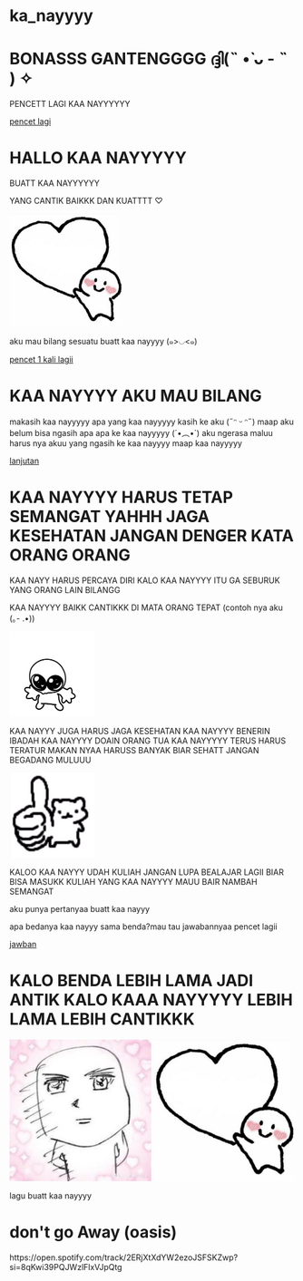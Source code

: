 # ka_nayyyy
<!DOCTYPE html>
<html>
<head>
	<meta charset="utf-8">
	<meta name="viewport" content="width=device-width, initial-scale=1">
	<title>BONASSS GANTENGG</title>
</head>
<body>
	<h1>BONASSS GANTENGGGG ദ്ദി(˵ •̀ ᴗ - ˵ ) ✧</h1>
	<p>PENCETT LAGI KAA NAYYYYYY</p>
	<a href="badak2.html">pencet lagi</a>
</body>
</html>









<!DOCTYPE html>
<html>
<head>
	<meta charset="utf-8">
	<meta name="viewport" content="width=device-width, initial-scale=1">
	<title>SPECIAL BANGETTT ASELII INI MAHHH</title>
</head>
<body>
	<h1>HALLO KAA NAYYYYY</h1>
	<p>BUATT KAA NAYYYYYY</p>
	<p>YANG CANTIK BAIKKK DAN KUATTTT ♡︎</p>
	<img src="love2.jpg"width="200px" width="200px">
	<p>aku mau bilang sesuatu buatt kaa nayyyy (๑>◡<๑)</p>
		<a href="alvin2.html">pencet 1 kali lagii</a>
</body>
</html>
<!DOCTYPE html>
<html>
<head>
	<meta charset="utf-8">
	<meta name="viewport" content="width=device-width, initial-scale=1">
	<title>MAKASIH UDAH DI BUKA</title>
</head>
<body>
	<h1>KAA NAYYYY AKU MAU BILANG</h1>
	<p>makasih kaa nayyyyy apa yang kaa nayyyyy kasih ke aku (˶ᵔ ᵕ ᵔ˶) maap aku belum bisa ngasih apa apa ke kaa nayyyyy (´•︵•`) aku ngerasa maluu harus nya akuu yang ngasih ke kaa nayyyy maap kaa nayyyyy</p>
		<a href="badak3.html">lanjutan</a>
</body>
</html>
<!DOCTYPE html>
<html>
<head>
	<meta charset="utf-8">
	<meta name="viewport" content="width=device-width, initial-scale=1">
	<title>slide lastt aseli</title>
</head>
<body>
	<h1>KAA NAYYYY HARUS TETAP SEMANGAT YAHHH JAGA KESEHATAN JANGAN DENGER KATA ORANG ORANG</h1>
	<p>KAA NAYY HARUS PERCAYA DIRI KALO KAA NAYYYY ITU GA SEBURUK YANG ORANG LAIN BILANGG</p>
	<p>KAA NAYYYY BAIKK CANTIKKK DI MATA ORANG TEPAT (contoh nya aku (｡- .•))</p>
	<img src="goober.jpg"width="150px" height="150px">
	<p>KAA NAYYY JUGA HARUS JAGA KESEHATAN KAA NAYYYY BENERIN IBADAH KAA NAYYYY DOAIN ORANG TUA KAA NAYYYYY TERUS HARUS TERATUR MAKAN NYAA HARUSS BANYAK BIAR SEHATT JANGAN BEGADANG MULUUU</p>
		<img src="love4.jpg"width="150px" height="150px">
	<p>KALOO KAA NAYYY UDAH KULIAH JANGAN LUPA BEALAJAR LAGII BIAR BISA MASUKK KULIAH YANG KAA NAYYYY MAUU BAIR NAMBAH SEMANGAT</p>
	<p>aku punya pertanyaa buatt kaa nayyy</p>
	<p>apa bedanya kaa nayyy sama benda?mau tau jawabannyaa pencet lagii</p>
	<a href="alvin3.html">jawban</a>
</body>
</html>
<!DOCTYPE html>
<html>
<head>
	<meta charset="utf-8">
	<meta name="viewport" content="width=device-width, initial-scale=1">
	<title>HAYOOOOO</title>
</head>
<body>
	<h1>KALO BENDA LEBIH LAMA JADI ANTIK KALO KAAA NAYYYYY LEBIH LAMA LEBIH CANTIKKK</h1>
	<img src="LOVE6.jpg"width="250px" height="250px">
	<img src="love2.jpg"width="250px" height="250px">
	<p>lagu buatt kaa nayyyy</p>
	<h1>don't go Away (oasis)</h1>
	<link rel="stylesheet" type="text/css" href="https://open.spotify.com/track/2ERjXtXdYW2ezoJSFSKZwp?si=8qKwi39PQJWzlFlxVJpQtg">
</body>
</html>https://open.spotify.com/track/2ERjXtXdYW2ezoJSFSKZwp?si=8qKwi39PQJWzlFlxVJpQtg
